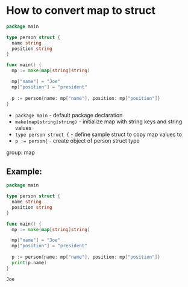 # How to convert map to struct

```go
package main

type person struct {
  name string
  position string
}

func main() {
  mp := make(map[string]string)

  mp["name"] = "Joe"
  mp["position"] = "president"
  
  p := person{name: mp["name"], position: mp["position"]}
}
```

- `package main` - default package declaration
- `make(map[string]string)` - initialize map with string keys and string values
- `type person struct {` - define sample struct to copy map values to
- `p := person{` - create object of person struct type

group: map

## Example: 
```go
package main

type person struct {
  name string
  position string
}

func main() {
  mp := make(map[string]string)

  mp["name"] = "Joe"
  mp["position"] = "president"
  
  p := person{name: mp["name"], position: mp["position"]}
  print(p.name)
}
```
```
Joe
```

